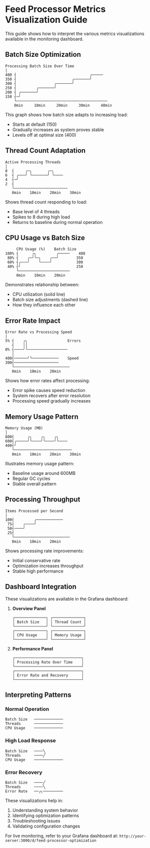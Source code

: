 # Feed Processor Metrics Visualization Guide

This guide shows how to interpret the various metrics visualizations available in the monitoring dashboard.

## Batch Size Optimization

```
Processing Batch Size Over Time
│
400 ┤                                 ╭─────
350 ┤                         ╭───────╯
300 ┤                 ╭───────╯
250 ┤         ╭───────╯
200 ┤ ╭───────╯
150 ┤─╯
    └─────────────────────────────────────────
    0min     10min     20min     30min     40min
```

This graph shows how batch size adapts to increasing load:
- Starts at default (150)
- Gradually increases as system proves stable
- Levels off at optimal size (400)

## Thread Count Adaptation

```
Active Processing Threads
│
8  ┤     ╭─╮       ╭─╮
6  ┤ ╭───╯ ╰───────╯ ╰────
4  ┤─╯
2  ┤
   └────────────────────────
   0min    10min    20min    30min
```

Shows thread count responding to load:
- Base level of 4 threads
- Spikes to 8 during high load
- Returns to baseline during normal operation

## CPU Usage vs Batch Size

```
     CPU Usage (%)    Batch Size
100% ┤      ╭╮         ╭─────    400
 80% ┤    ╭─╯╰─╮    ╭──╯        350
 60% ┤╭───╯    ╰────╯           300
 40% ┤╯                         250
     └───────────────────────
     0min    10min    20min
```

Demonstrates relationship between:
- CPU utilization (solid line)
- Batch size adjustments (dashed line)
- How they influence each other

## Error Rate Impact

```
Error Rate vs Processing Speed
│
5% ┤    ╭╮                  Errors
   ┤    ││
0% ┤────╯╰──────────────────
   │
400┤──────╯╰────────────    Speed
300┤────────────────────
   └─────────────────────────
   0min    10min    20min
```

Shows how error rates affect processing:
- Error spike causes speed reduction
- System recovers after error resolution
- Processing speed gradually increases

## Memory Usage Pattern

```
Memory Usage (MB)
│
800┤      ╭╮    ╭╮    ╭╮
600┤╭─────╯╰────╯╰────╯╰────
400┤╯
   └──────────────────────────
   0min    10min    20min    30min
```

Illustrates memory usage pattern:
- Baseline usage around 600MB
- Regular GC cycles
- Stable overall pattern

## Processing Throughput

```
Items Processed per Second
│
100┤         ╭────────────
 75┤    ╭────╯
 50┤────╯
 25┤
   └─────────────────────────
   0min    10min    20min
```

Shows processing rate improvements:
- Initial conservative rate
- Optimization increases throughput
- Stable high performance

## Dashboard Integration

These visualizations are available in the Grafana dashboard:

1. **Overview Panel**
   ```
   ┌──────────────┐ ┌──────────────┐
   │ Batch Size   │ │ Thread Count │
   └──────────────┘ └──────────────┘
   ┌──────────────┐ ┌──────────────┐
   │ CPU Usage    │ │ Memory Usage │
   └──────────────┘ └──────────────┘
   ```

2. **Performance Panel**
   ```
   ┌──────────────────────────────┐
   │ Processing Rate Over Time    │
   └──────────────────────────────┘
   ┌──────────────────────────────┐
   │ Error Rate and Recovery      │
   └──────────────────────────────┘
   ```

## Interpreting Patterns

### Normal Operation
```
Batch Size   ─────────────
Threads      ─────────────
CPU Usage    ─────────────
```

### High Load Response
```
Batch Size   ────╲
Threads      ────╱
CPU Usage    ─────────────
```

### Error Recovery
```
Batch Size   ────╱
Threads      ────╲
Error Rate   ──╭╮─────────
```

These visualizations help in:
1. Understanding system behavior
2. Identifying optimization patterns
3. Troubleshooting issues
4. Validating configuration changes

For live monitoring, refer to your Grafana dashboard at:
`http://your-server:3000/d/feed-processor-optimization`
